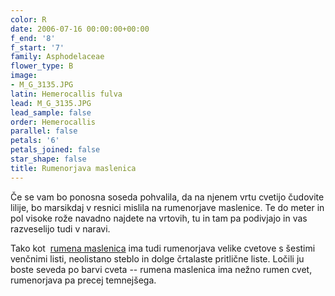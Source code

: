 ```yaml
---
color: R
date: 2006-07-16 00:00:00+00:00
f_end: '8'
f_start: '7'
family: Asphodelaceae
flower_type: B
image:
- M_G_3135.JPG
latin: Hemerocallis fulva
lead: M_G_3135.JPG
lead_sample: false
order: Hemerocallis
parallel: false
petals: '6'
petals_joined: false
star_shape: false
title: Rumenorjava maslenica
---
```

Če se vam bo ponosna soseda pohvalila, da na njenem vrtu cvetijo čudovite lilije, bo marsikdaj v resnici mislila na rumenorjave maslenice. Te do meter in pol visoke rože navadno najdete na vrtovih, tu in tam pa podivjajo in vas razveselijo tudi v naravi.

Tako kot  [rumena maslenica](../hemerocallislilioasphodelus/) ima tudi rumenorjava velike cvetove s šestimi venčnimi listi, neolistano steblo in dolge črtalaste pritlične liste. Ločili ju boste seveda po barvi cveta -- rumena maslenica ima nežno rumen cvet, rumenorjava pa precej temnejšega.
